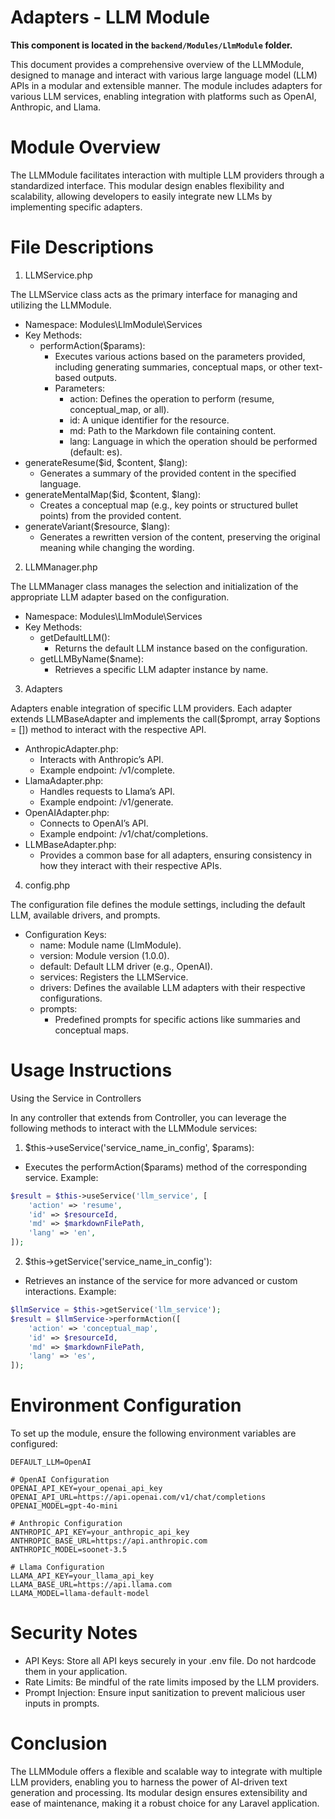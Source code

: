 # Adapters - LLM Module

**This component is located in the `backend/Modules/LlmModule` folder.**

This document provides a comprehensive overview of the LLMModule, designed to manage and interact with various large language model (LLM) APIs in a modular and extensible manner. The module includes adapters for various LLM services, enabling integration with platforms such as OpenAI, Anthropic, and Llama.

# Module Overview

The LLMModule facilitates interaction with multiple LLM providers through a standardized interface. This modular design enables flexibility and scalability, allowing developers to easily integrate new LLMs by implementing specific adapters.

# File Descriptions

1. LLMService.php

The LLMService class acts as the primary interface for managing and utilizing the LLMModule.
* Namespace: Modules\LlmModule\Services
* Key Methods:
    * performAction($params):
        * Executes various actions based on the parameters provided, including generating summaries, conceptual maps, or other text-based outputs.
        * Parameters:
            * action: Defines the operation to perform (resume, conceptual_map, or all).
            * id: A unique identifier for the resource.
            * md: Path to the Markdown file containing content.
            * lang: Language in which the operation should be performed (default: es).
* generateResume($id, $content, $lang):
    * Generates a summary of the provided content in the specified language.
* generateMentalMap($id, $content, $lang):
    * Creates a conceptual map (e.g., key points or structured bullet points) from the provided content.
* generateVariant($resource, $lang):
    * Generates a rewritten version of the content, preserving the original meaning while changing the wording.

2. LLMManager.php

The LLMManager class manages the selection and initialization of the appropriate LLM adapter based on the configuration.
* Namespace: Modules\LlmModule\Services
* Key Methods:
    * getDefaultLLM():
        * Returns the default LLM instance based on the configuration.
    * getLLMByName($name):
        * Retrieves a specific LLM adapter instance by name.

3. Adapters

Adapters enable integration of specific LLM providers. Each adapter extends LLMBaseAdapter and implements the call($prompt, array $options = []) method to interact with the respective API.
* AnthropicAdapter.php:
    * Interacts with Anthropic’s API.
    * Example endpoint: /v1/complete.
* LlamaAdapter.php:
    * Handles requests to Llama’s API.
    * Example endpoint: /v1/generate.
* OpenAIAdapter.php:
    * Connects to OpenAI’s API.
    * Example endpoint: /v1/chat/completions.
* LLMBaseAdapter.php:
    * Provides a common base for all adapters, ensuring consistency in how they interact with their respective APIs.

4. config.php

The configuration file defines the module settings, including the default LLM, available drivers, and prompts.
* Configuration Keys:
    * name: Module name (LlmModule).
    * version: Module version (1.0.0).
    * default: Default LLM driver (e.g., OpenAI).
    * services: Registers the LLMService.
    * drivers: Defines the available LLM adapters with their respective configurations.
    * prompts:
        * Predefined prompts for specific actions like summaries and conceptual maps.

# Usage Instructions

Using the Service in Controllers

In any controller that extends from Controller, you can leverage the following methods to interact with the LLMModule services:

1.	$this->useService('service_name_in_config', $params):
* Executes the performAction($params) method of the corresponding service.
Example:

```PHP
$result = $this->useService('llm_service', [
    'action' => 'resume',
    'id' => $resourceId,
    'md' => $markdownFilePath,
    'lang' => 'en',
]);
```


2.	$this->getService('service_name_in_config'):
* Retrieves an instance of the service for more advanced or custom interactions.
Example:

```PHP
$llmService = $this->getService('llm_service');
$result = $llmService->performAction([
    'action' => 'conceptual_map',
    'id' => $resourceId,
    'md' => $markdownFilePath,
    'lang' => 'es',
]);
```

# Environment Configuration

To set up the module, ensure the following environment variables are configured:

```
DEFAULT_LLM=OpenAI

# OpenAI Configuration
OPENAI_API_KEY=your_openai_api_key
OPENAI_API_URL=https://api.openai.com/v1/chat/completions
OPENAI_MODEL=gpt-4o-mini

# Anthropic Configuration
ANTHROPIC_API_KEY=your_anthropic_api_key
ANTHROPIC_BASE_URL=https://api.anthropic.com
ANTHROPIC_MODEL=soonet-3.5

# Llama Configuration
LLAMA_API_KEY=your_llama_api_key
LLAMA_BASE_URL=https://api.llama.com
LLAMA_MODEL=llama-default-model
```

# Security Notes
* API Keys: Store all API keys securely in your .env file. Do not hardcode them in your application.
* Rate Limits: Be mindful of the rate limits imposed by the LLM providers.
* Prompt Injection: Ensure input sanitization to prevent malicious user inputs in prompts.

# Conclusion

The LLMModule offers a flexible and scalable way to integrate with multiple LLM providers, enabling you to harness the power of AI-driven text generation and processing. Its modular design ensures extensibility and ease of maintenance, making it a robust choice for any Laravel application.
